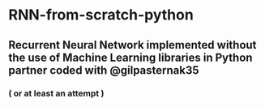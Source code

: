 # RNN-from-scratch-python
## Recurrent Neural Network implemented without the use of Machine Learning libraries in Python partner coded with @gilpasternak35
### ( or at least an attempt ) 
